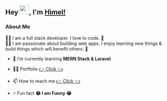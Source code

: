 ## Hey <img src="https://github.com/TheDudeThatCode/TheDudeThatCode/blob/master/Assets/Hi.gif" width="29px">, I'm [Himel!](https://himelps.netlify.app/)

### About Me

🧑‍💻 I am a full stack developer. I love to code. 🚀 </br>
🧑‍💻 I am passionate about building web apps. I enjoy learning new things & build things which will benefit others. 🚀</br>

- 🌱 I’m currently learning **MERN Stack & Laravel**

- 👨‍💻 Portfolio [👉 Click 👈](https://mdshahadathussainps.netlify.app/)

- 📫 How to reach me [👉 Click 👈](https://www.linkedin.com/in/shahadat-himel)

- ⚡ Fun fact **😂 I am Funny 😂**
